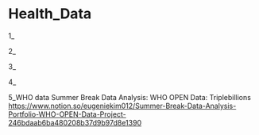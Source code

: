 # Health_Data

1_

2_

3_

4_

5_WHO data
Summer Break Data Analysis: WHO OPEN Data: Triplebillions
https://www.notion.so/eugeniekim012/Summer-Break-Data-Analysis-Portfolio-WHO-OPEN-Data-Project-246bdaab6ba480208b37d9b97d8e1390
